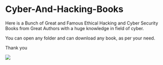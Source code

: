 # Cyber-And-Hacking-Books
Here is a Bunch of Great and Famous Ethical Hacking and Cyber Security Books from Great Authors with a huge knowledge in field of cyber.

You can open any folder and can download any book, as per your need.

Thank you

![](https://i.giphy.com/media/v1.Y2lkPTc5MGI3NjExMjZ3dWJleTNodGZocjUzanRiMHVza3FqMzhndzAxdTJqcmlyMWYyZCZlcD12MV9pbnRlcm5hbF9naWZfYnlfaWQmY3Q9Zw/WoWm8YzFQJg5i/giphy.gif)
